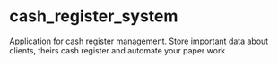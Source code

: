 # cash_register_system
Application for cash register management. Store important data about clients, theirs cash register and automate your paper work

